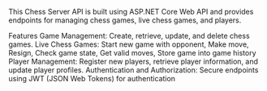 This Chess Server API is built using ASP.NET Core Web API and provides endpoints for managing chess games, live chess games, and players.

Features
Game Management: Create, retrieve, update, and delete chess games.
Live Chess Games: Start new game with opponent, Make move, Resign, Check game state, Get valid moves, Store game into game history
Player Management: Register new players, retrieve player information, and update player profiles.
Authentication and Authorization: Secure endpoints using JWT (JSON Web Tokens) for authentication 
